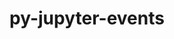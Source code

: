 ---
title: "py-jupyter-events"
layout: cache
categories: [package, develop]
meta: {"compilers": ["none"], "num_specs": 30, "num_specs_by_stack": {"data-vis-sdk": 6, "e4s": 12, "e4s-neoverse-v2": 12, "root": 30}, "oss": ["ubuntu20.04", "ubuntu22.04"], "platforms": ["linux"], "stacks": ["data-vis-sdk", "e4s", "e4s-neoverse-v2", "root"], "targets": ["neoverse_v2", "x86_64_v3"], "versions": ["0.10.0"]}
spec_details: [{"compiler": "none", "hash": "52fvo3vmmvkoqi6d2rx7qffnrlbfn4or", "os": "ubuntu22.04", "platform": "linux", "size": "-", "stacks": ["e4s-neoverse-v2", "root"], "target": "neoverse_v2", "variants": ["build_system=python_pip"], "versions": ["0.10.0"]}, {"compiler": "none", "hash": "5bwjarldyzraey3vxhzx7aps4uoqevp3", "os": "ubuntu22.04", "platform": "linux", "size": "-", "stacks": ["e4s-neoverse-v2", "root"], "target": "neoverse_v2", "variants": ["build_system=python_pip"], "versions": ["0.10.0"]}, {"compiler": "none", "hash": "a2qncohcjhhcfucksx42fibht3qidetz", "os": "ubuntu22.04", "platform": "linux", "size": "-", "stacks": ["e4s", "root"], "target": "x86_64_v3", "variants": ["build_system=python_pip"], "versions": ["0.10.0"]}, {"compiler": "none", "hash": "a6mu65mkjnafshdst5igzte4bcyjf7ie", "os": "ubuntu22.04", "platform": "linux", "size": "-", "stacks": ["e4s", "root"], "target": "x86_64_v3", "variants": ["build_system=python_pip"], "versions": ["0.10.0"]}, {"compiler": "none", "hash": "cht5rimtyjtawe4rki43nqnpakr22bmr", "os": "ubuntu22.04", "platform": "linux", "size": "-", "stacks": ["e4s-neoverse-v2", "root"], "target": "neoverse_v2", "variants": ["build_system=python_pip"], "versions": ["0.10.0"]}, {"compiler": "none", "hash": "djzo2dzgxvyq7xxtxxyylxbaf3abufqr", "os": "ubuntu22.04", "platform": "linux", "size": "-", "stacks": ["e4s", "root"], "target": "x86_64_v3", "variants": ["build_system=python_pip"], "versions": ["0.10.0"]}, {"compiler": "none", "hash": "gmwcj3tfnbr2ohoftnx5qmwsr44dls5t", "os": "ubuntu22.04", "platform": "linux", "size": "-", "stacks": ["e4s", "root"], "target": "x86_64_v3", "variants": ["build_system=python_pip"], "versions": ["0.10.0"]}, {"compiler": "none", "hash": "hjkypxbqhmejt2a4j3qqnbsjoq5iusv5", "os": "ubuntu22.04", "platform": "linux", "size": "-", "stacks": ["e4s-neoverse-v2", "root"], "target": "neoverse_v2", "variants": ["build_system=python_pip"], "versions": ["0.10.0"]}, {"compiler": "none", "hash": "iuy2qk52akydwprhpzxfqibmctuhljam", "os": "ubuntu20.04", "platform": "linux", "size": "-", "stacks": ["data-vis-sdk", "root"], "target": "x86_64_v3", "variants": ["build_system=python_pip"], "versions": ["0.10.0"]}, {"compiler": "none", "hash": "jkhr7mmovjf5g3c3epsakt66hlpfd2ls", "os": "ubuntu20.04", "platform": "linux", "size": "-", "stacks": ["data-vis-sdk", "root"], "target": "x86_64_v3", "variants": ["build_system=python_pip"], "versions": ["0.10.0"]}, {"compiler": "none", "hash": "jsoly6y4jolzmxggd3ph5exnz34p5l6k", "os": "ubuntu22.04", "platform": "linux", "size": "-", "stacks": ["e4s-neoverse-v2", "root"], "target": "neoverse_v2", "variants": ["build_system=python_pip"], "versions": ["0.10.0"]}, {"compiler": "none", "hash": "kjm5z2e7fdpkq5lvdqqnspf4n532zrpq", "os": "ubuntu22.04", "platform": "linux", "size": "-", "stacks": ["e4s-neoverse-v2", "root"], "target": "neoverse_v2", "variants": ["build_system=python_pip"], "versions": ["0.10.0"]}, {"compiler": "none", "hash": "lcqnsft6r7f57aybg55m7pxendvskdl3", "os": "ubuntu22.04", "platform": "linux", "size": "-", "stacks": ["e4s", "root"], "target": "x86_64_v3", "variants": ["build_system=python_pip"], "versions": ["0.10.0"]}, {"compiler": "none", "hash": "msbsj3oc34xq6sfr4zncs6hetdszqugd", "os": "ubuntu22.04", "platform": "linux", "size": "-", "stacks": ["e4s-neoverse-v2", "root"], "target": "neoverse_v2", "variants": ["build_system=python_pip"], "versions": ["0.10.0"]}, {"compiler": "none", "hash": "oqye7itmqotuwqmojahhybto4iys6og3", "os": "ubuntu22.04", "platform": "linux", "size": "-", "stacks": ["e4s", "root"], "target": "x86_64_v3", "variants": ["build_system=python_pip"], "versions": ["0.10.0"]}, {"compiler": "none", "hash": "p4iuvgqc5vxwxtloeorh347wbgj3424p", "os": "ubuntu22.04", "platform": "linux", "size": "-", "stacks": ["e4s", "root"], "target": "x86_64_v3", "variants": ["build_system=python_pip"], "versions": ["0.10.0"]}, {"compiler": "none", "hash": "pjsuqr53txxcnativixxbfluccpoc46e", "os": "ubuntu20.04", "platform": "linux", "size": "-", "stacks": ["data-vis-sdk", "root"], "target": "x86_64_v3", "variants": ["build_system=python_pip"], "versions": ["0.10.0"]}, {"compiler": "none", "hash": "qwl377v7zxamhfout3svwdmdttu37pil", "os": "ubuntu22.04", "platform": "linux", "size": "-", "stacks": ["e4s", "root"], "target": "x86_64_v3", "variants": ["build_system=python_pip"], "versions": ["0.10.0"]}, {"compiler": "none", "hash": "sd5xipoki5xl5or36icf2baq4ilumjtk", "os": "ubuntu22.04", "platform": "linux", "size": "-", "stacks": ["e4s-neoverse-v2", "root"], "target": "neoverse_v2", "variants": ["build_system=python_pip"], "versions": ["0.10.0"]}, {"compiler": "none", "hash": "sqlmjr7tpg2lrbxtcu3wg2elexamdd3j", "os": "ubuntu22.04", "platform": "linux", "size": "-", "stacks": ["e4s-neoverse-v2", "root"], "target": "neoverse_v2", "variants": ["build_system=python_pip"], "versions": ["0.10.0"]}, {"compiler": "none", "hash": "szotmcuhta3hymhwbgdhpy5ykib4dyyt", "os": "ubuntu22.04", "platform": "linux", "size": "-", "stacks": ["e4s-neoverse-v2", "root"], "target": "neoverse_v2", "variants": ["build_system=python_pip"], "versions": ["0.10.0"]}, {"compiler": "none", "hash": "tbhib4trhw2mapr5u3dh7au7peljo6ym", "os": "ubuntu20.04", "platform": "linux", "size": "-", "stacks": ["data-vis-sdk", "root"], "target": "x86_64_v3", "variants": ["build_system=python_pip"], "versions": ["0.10.0"]}, {"compiler": "none", "hash": "trg6eooudy3ubdtnwnj73dv3xnpizace", "os": "ubuntu22.04", "platform": "linux", "size": "-", "stacks": ["e4s", "root"], "target": "x86_64_v3", "variants": ["build_system=python_pip"], "versions": ["0.10.0"]}, {"compiler": "none", "hash": "tvrmmujjg7mshmmjzggfbznwd443vgin", "os": "ubuntu20.04", "platform": "linux", "size": "-", "stacks": ["data-vis-sdk", "root"], "target": "x86_64_v3", "variants": ["build_system=python_pip"], "versions": ["0.10.0"]}, {"compiler": "none", "hash": "uj3nkmqdco7z3bl2yupbgo656q4pqgih", "os": "ubuntu22.04", "platform": "linux", "size": "-", "stacks": ["e4s", "root"], "target": "x86_64_v3", "variants": ["build_system=python_pip"], "versions": ["0.10.0"]}, {"compiler": "none", "hash": "uuixqke5ln6woey7njlohbp7vx34gwsr", "os": "ubuntu22.04", "platform": "linux", "size": "-", "stacks": ["e4s", "root"], "target": "x86_64_v3", "variants": ["build_system=python_pip"], "versions": ["0.10.0"]}, {"compiler": "none", "hash": "vdukee7ixyiobp3t42d2d7m4gw3yujn5", "os": "ubuntu20.04", "platform": "linux", "size": "-", "stacks": ["data-vis-sdk", "root"], "target": "x86_64_v3", "variants": ["build_system=python_pip"], "versions": ["0.10.0"]}, {"compiler": "none", "hash": "vu2jilnejq36f2i7rbyxrscv7ppfxpez", "os": "ubuntu22.04", "platform": "linux", "size": "-", "stacks": ["e4s", "root"], "target": "x86_64_v3", "variants": ["build_system=python_pip"], "versions": ["0.10.0"]}, {"compiler": "none", "hash": "wl2wmovasdnyvw6g65gq55mfzeuikkcs", "os": "ubuntu22.04", "platform": "linux", "size": "-", "stacks": ["e4s-neoverse-v2", "root"], "target": "neoverse_v2", "variants": ["build_system=python_pip"], "versions": ["0.10.0"]}, {"compiler": "none", "hash": "ybonjrpw3ak43ltdxltxo33cckdqropp", "os": "ubuntu22.04", "platform": "linux", "size": "-", "stacks": ["e4s-neoverse-v2", "root"], "target": "neoverse_v2", "variants": ["build_system=python_pip"], "versions": ["0.10.0"]}]
---